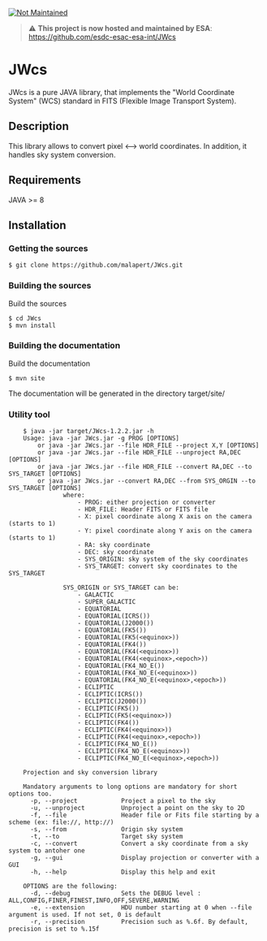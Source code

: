 [![Not Maintained](https://img.shields.io/badge/Maintenance%20Level-Abandoned-orange.svg)](https://gist.github.com/cheerfulstoic/d107229326a01ff0f333a1d3476e068d)

> :warning: **This project is now hosted and maintained by ESA**: https://github.com/esdc-esac-esa-int/JWcs


JWcs
======================

JWcs is a pure JAVA library, that implements the "World Coordinate System" (WCS) standard in FITS (Flexible Image Transport System). 

## Description
This library allows to convert pixel <--> world coordinates. In addition, it handles sky system conversion.

## Requirements
JAVA >= 8

## Installation

### Getting the sources

```console
$ git clone https://github.com/malapert/JWcs.git
```
	
### Building the sources

Build the sources

```console
$ cd JWcs
$ mvn install
```
	
### Building the documentation

Build the documentation

```console
$ mvn site
```
	
The documentation will be generated in the directory target/site/


### Utility tool

```console
	$ java -jar target/JWcs-1.2.2.jar -h
	Usage: java -jar JWcs.jar -g PROG [OPTIONS]
	    or java -jar JWcs.jar --file HDR_FILE --project X,Y [OPTIONS]
	    or java -jar JWcs.jar --file HDR_FILE --unproject RA,DEC [OPTIONS]
	    or java -jar JWcs.jar --file HDR_FILE --convert RA,DEC --to SYS_TARGET [OPTIONS]
	    or java -jar JWcs.jar --convert RA,DEC --from SYS_ORGIN --to SYS_TARGET [OPTIONS]
	           where:
	               - PROG: either projection or converter
	               - HDR_FILE: Header FITS or FITS file
	               - X: pixel coordinate along X axis on the camera (starts to 1) 
	               - Y: pixel coordinate along Y axis on the camera (starts to 1) 
	               - RA: sky coordinate
	               - DEC: sky coordinate
	               - SYS_ORIGIN: sky system of the sky coordinates
	               - SYS_TARGET: convert sky coordinates to the SYS_TARGET
	
	           SYS_ORIGIN or SYS_TARGET can be:
	               - GALACTIC
	               - SUPER_GALACTIC
	               - EQUATORIAL
	               - EQUATORIAL(ICRS())
	               - EQUATORIAL(J2000())
	               - EQUATORIAL(FK5())
	               - EQUATORIAL(FK5(<equinox>))
	               - EQUATORIAL(FK4())
	               - EQUATORIAL(FK4(<equinox>))
	               - EQUATORIAL(FK4(<equinox>,<epoch>))
	               - EQUATORIAL(FK4_NO_E())
	               - EQUATORIAL(FK4_NO_E(<equinox>))
	               - EQUATORIAL(FK4_NO_E(<equinox>,<epoch>))
	               - ECLIPTIC
	               - ECLIPTIC(ICRS())
	               - ECLIPTIC(J2000())
	               - ECLIPTIC(FK5())
	               - ECLIPTIC(FK5(<equinox>))
	               - ECLIPTIC(FK4())
	               - ECLIPTIC(FK4(<equinox>))
	               - ECLIPTIC(FK4(<equinox>,<epoch>))
	               - ECLIPTIC(FK4_NO_E())
	               - ECLIPTIC(FK4_NO_E(<equinox>))
	               - ECLIPTIC(FK4_NO_E(<equinox>,<epoch>))
	
	Projection and sky conversion library
	
	Mandatory arguments to long options are mandatory for short options too.
	  -p, --project            Project a pixel to the sky
	  -u, --unproject          Unproject a point on the sky to 2D 
	  -f, --file               Header file or Fits file starting by a scheme (ex: file://, http://)
	  -s, --from               Origin sky system
	  -t, --to                 Target sky system
	  -c, --convert            Convert a sky coordinate from a sky system to antoher one
	  -g, --gui                Display projection or converter with a GUI
	  -h, --help               Display this help and exit
	
	OPTIONS are the following:
	  -d, --debug              Sets the DEBUG level : ALL,CONFIG,FINER,FINEST,INFO,OFF,SEVERE,WARNING
	  -e, --extension          HDU number starting at 0 when --file argument is used. If not set, 0 is default
	  -r, --precision          Precision such as %.6f. By default, precision is set to %.15f


